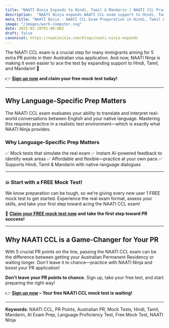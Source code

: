 ```yaml
---
title: "NAATI Ninja Expands to Hindi, Tamil & Mandarin | NAATI CCL Practice Tests & Mock Tests"
description:  "NAATI Ninja expands NAATI CCL exam support to Hindi, Tamil, and Mandarin! Ace your Australian PR application with our AI-powered practice tests and secure 5 PR points. Get online NAATI coaching for your NAATI Australia test!"
meta_title: "NAATI Ninja - NAATI CCL Exam Preparation in Hindi, Tamil & Mandarin"
image: "/images/work-computer.svg"
date: 2025-02-18T01:00:00Z
draft: false
canonical: https://naatininja.com/blogs/naati-ninja-expands
---
```



The NAATI CCL exam is a crucial step for many immigrants aiming for 5 extra PR points in their Australian visa application. And now, NAATI Ninja is making it even easier to ace the test by expanding support to Hindi, Tamil, and Mandarin! 🎉


👉 **[Sign up now](https://app.naatininja.com) and claim your free mock test today!**

---

## Why Language-Specific Prep Matters

The NAATI CCL exam evaluates your ability to translate and interpret real-world conversations between English and your native language. Mastering this requires practice in a realistic test environment—which is exactly what NAATI Ninja provides.

### Why Language-Specific Prep Matters

✅ Mock tests that simulate the real exam ✅ Instant AI-powered feedback to identify weak areas ✅ Affordable and flexible—practice at your own pace ✅ Supports Hindi, Tamil & Mandarin with native-language dialogues

---

### 💥 Start with a FREE Mock Test!

We know preparation can be tough, so we’re giving every new user 1 FREE mock test to get started. Experience the real exam format, assess your skills, and take your first step toward acing the NAATI CCL exam!

🚀 **[Claim your FREE mock test now](https://app.naatininja.com) and take the first step toward PR success!**

---

## Why NAATI CCL is a Game-Changer for Your PR

With 5 crucial PR points on the line, passing the NAATI CCL exam can be the difference between getting your Australian Permanent Residency or waiting longer. Don't leave it to chance—practice with NAATI Ninja and boost your PR application!

**Don't leave your PR points to chance.** Sign up, take your free test, and start preparing the right way!

👉 **[Sign up now](https://app.naatininja.com) – Your free NAATI CCL mock test is waiting!**

---

**Keywords**: NAATI CCL, PR Points, Australian PR, Mock Tests, Hindi, Tamil, Mandarin, AI Exam Prep, Language Proficiency Test, Free Mock Test, NAATI Ninja
